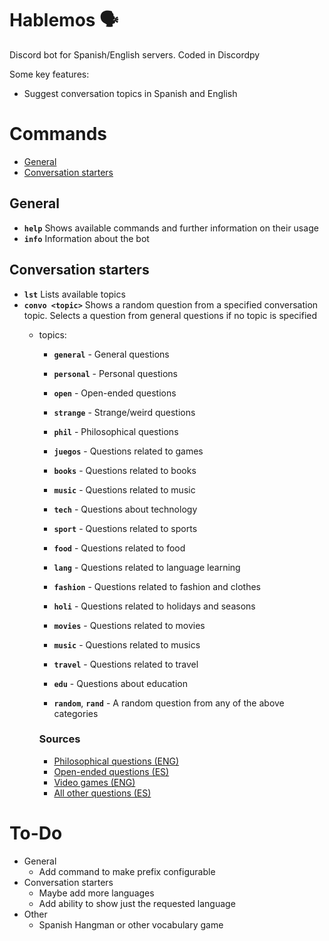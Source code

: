 # Hablemos 🗣

Discord bot for Spanish/English servers. Coded in Discordpy

Some key features:

- Suggest conversation topics in Spanish and English


# Commands
- [General](#general)
- [Conversation starters](#conversation-starters)

## General
- **`help`** Shows available commands and further information on their usage
- **`info`** Information about the bot

## Conversation starters
- **`lst`** Lists available topics
- **`convo <topic>`** Shows a random question from a specified conversation topic. Selects a question from general questions if no topic is specified
    - topics:
        - **`general`** - General questions
        - **`personal`** - Personal questions
        - **`open`** - Open-ended questions  
        - **`strange`** - Strange/weird questions
        - **`phil`** - Philosophical questions
        
        - **`juegos`** - Questions related to games
        - **`books`** - Questions related to books
        - **`music`** - Questions related to music
        - **`tech`** - Questions about technology
        - **`sport`** - Questions related to sports
        - **`food`** - Questions related to food
        - **`lang`** - Questions related to language learning
        - **`fashion`** - Questions related to fashion and clothes
        - **`holi`** - Questions related to holidays and seasons
        - **`movies`** - Questions related to movies
        - **`music`** - Questions related to musics
        - **`travel`** - Questions related to travel
        - **`edu`** - Questions about education
                
        - **`random`**, **`rand`** - A random question from any of the above categories
    
        ### Sources
      - [Philosophical questions (ENG)](https://conversationstartersworld.com/philosophical-questions/)
      - [Open-ended questions (ES)](https://mundodepreguntas.com/preguntas-abiertas/)
      - [Video games (ENG)](https://levelskip.com/community/fun-video-game-related-questions-to-ask)
      - [All other questions (ES)](https://mundodepreguntas.com/preguntas/)

# To-Do
- General
    - Add command to make prefix configurable
- Conversation starters
    - Maybe add more languages
    - Add ability to show just the requested language
- Other
    - Spanish Hangman or other vocabulary game